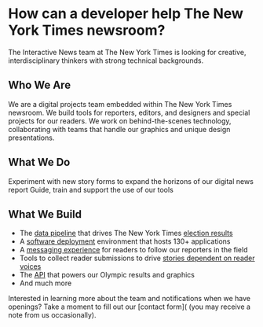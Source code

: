 # How can a developer help The New York Times newsroom?

The Interactive News team at The New York Times is looking for creative, interdisciplinary thinkers with strong technical backgrounds.

## Who We Are
We are a digital projects team embedded within The New York Times newsroom. We build tools for reporters, editors, and designers and special projects for our readers.  We work on behind-the-scenes technology, collaborating with teams that handle our graphics and unique design presentations.

## What We Do
Experiment with new story forms to expand the horizons of our digital news report
Guide, train and support the use of our tools

## What We Build
- The [data pipeline] that drives The New York Times [election results]
- A [software deployment] environment that hosts 130+ applications
- A [messaging experience] for readers to follow our reporters in the field
- Tools to collect reader submissions to drive [stories dependent on reader voices]
- The [API] that powers our Olympic results and graphics
- And much more


Interested in learning more about the team and notifications when we have openings? Take a moment to fill out our [contact form]( (you may receive a note from us occasionally).


[data pipeline]: https://source.opennews.org/articles/introducing-elex-tool-make-election-coverage-bette/
[election results]: https://www.nytimes.com/2018/03/05/insider/election-night-data.html  
[software deployment]: https://open.nytimes.com/agrarian-scale-kubernetes-part-1-7ea703d4de08?source=user_profile---------4-------------------
[messaging experience]: https://open.nytimes.com/from-pyeongchang-to-your-pocket-developing-a-new-way-to-follow-the-olympics-1e8904ee0919
[stories dependent on reader voices]: https://www.nytimes.com/interactive/2018/05/10/style/sexual-consent-college-campus.html 
[API]: https://source.opennews.org/articles/london-calling-winning-data-olympics/
